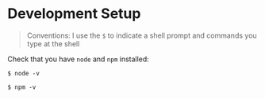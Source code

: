 # Development Setup

> Conventions: I use the `$` to indicate a shell prompt and commands you type at the shell


Check that you have `node` and `npm` installed:

```
$ node -v
```

```
$ npm -v
```

